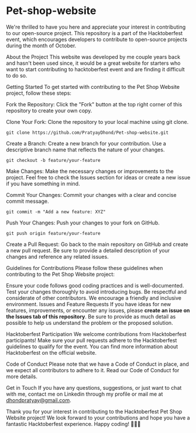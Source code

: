 # Pet-shop-website

We're thrilled to have you here and appreciate your interest in contributing to our open-source project. This repository is a part of the Hacktoberfest event, which encourages developers to contribute to open-source projects during the month of October.

About the Project
This website was developed by me couple years back and hasn't been used since, it would be a great website for starters who want to start contributing to hacktoberfest event and are finding it difficult to do so.

Getting Started
To get started with contributing to the Pet Shop Website project, follow these steps:

Fork the Repository: Click the "Fork" button at the top right corner of this repository to create your own copy.

Clone Your Fork: Clone the repository to your local machine using git clone.


```
git clone https://github.com/PratyayDhond/Pet-shop-website.git
```
Create a Branch: Create a new branch for your contribution. Use a descriptive branch name that reflects the nature of your changes.

```
git checkout -b feature/your-feature
```

Make Changes: Make the necessary changes or improvements to the project. Feel free to check the Issues section for ideas or create a new issue if you have something in mind.

Commit Your Changes: Commit your changes with a clear and concise commit message.

```
git commit -m "Add a new feature: XYZ"
```

Push Your Changes: Push your changes to your fork on GitHub.
```
git push origin feature/your-feature
```

Create a Pull Request: Go back to the main repository on GitHub and create a new pull request. Be sure to provide a detailed description of your changes and reference any related issues.

Guidelines for Contributions
Please follow these guidelines when contributing to the Pet Shop Website project:

Ensure your code follows good coding practices and is well-documented.
Test your changes thoroughly to avoid introducing bugs.
Be respectful and considerate of other contributors. We encourage a friendly and inclusive environment.
Issues and Feature Requests
If you have ideas for new features, improvements, or encounter any issues, please **create an issue on the Issues tab of this repository**. Be sure to provide as much detail as possible to help us understand the problem or the proposed solution.

Hacktoberfest Participation
We welcome contributions from Hacktoberfest participants! Make sure your pull requests adhere to the Hacktoberfest guidelines to qualify for the event. You can find more information about Hacktoberfest on the official website.

Code of Conduct
Please note that we have a Code of Conduct in place, and we expect all contributors to adhere to it. Read our Code of Conduct for more details.

Get in Touch
If you have any questions, suggestions, or just want to chat with me, contact me on Linkedin through my profile or mail me at dhondpratyay@gmail.com.

Thank you for your interest in contributing to the Hacktoberfest Pet Shop Website project! We look forward to your contributions and hope you have a fantastic Hacktoberfest experience. Happy coding! 🐾🐶🐱
